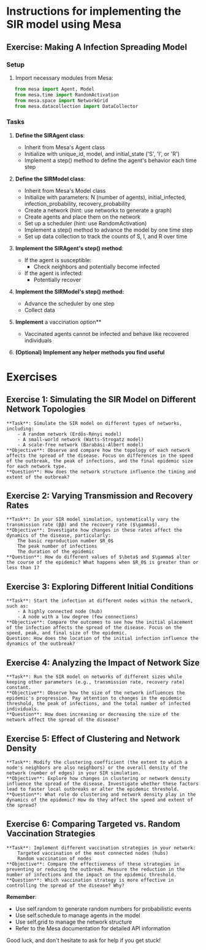 # Instructions for implementing the SIR model using Mesa

## Exercise: Making A Infection Spreading Model

### Setup
1. Import necessary modules from Mesa:

```python
   from mesa import Agent, Model
   from mesa.time import RandomActivation
   from mesa.space import NetworkGrid
   from mesa.datacollection import DataCollector
```

### Tasks
1. **Define the SIRAgent class**:
   - Inherit from Mesa's Agent class
   - Initialize with unique_id, model, and initial_state ('S', 'I', or 'R')
   - Implement a step() method to define the agent's behavior each time step

2. **Define the SIRModel class**:
   - Inherit from Mesa's Model class
   - Initialize with parameters: N (number of agents), initial_infected,
     infection_probability, recovery_probability
   - Create a network (hint: use networkx to generate a graph)
   - Create agents and place them on the network
   - Set up a scheduler (hint: use RandomActivation)
   - Implement a step() method to advance the model by one time step
   - Set up data collection to track the counts of S, I, and R over time

3. **Implement the SIRAgent's step() method**:
   - If the agent is susceptible:
     - Check neighbors and potentially become infected
   - If the agent is infected:
     - Potentially recover

4. **Implement the SIRModel's step() method:**
   - Advance the scheduler by one step
   - Collect data

5. **Implement** a vaccination option**
   - Vaccinated agents cannot be infected and behave like recovered individuals

6. **(Optional) Implement any helper methods you find useful**

# Exercises
## Exercise 1: Simulating the SIR Model on Different Network Topologies

    **Task**: Simulate the SIR model on different types of networks, including:
        - A random network (Erdős-Rényi model)
        - A small-world network (Watts-Strogatz model)
        - A scale-free network (Barabási-Albert model)
    **Objective**: Observe and compare how the topology of each network affects the spread of the disease. Focus on differences in the speed of the outbreak, the peak of infections, and the final epidemic size for each network type.
    **Question**: How does the network structure influence the timing and extent of the outbreak?

## Exercise 2: Varying Transmission and Recovery Rates

    **Task**: In your SIR model simulation, systematically vary the transmission rate (ββ) and the recovery rate ($\gamma$).
    **Objective**: Investigate how changes in these rates affect the dynamics of the disease, particularly:
        The basic reproduction number $R_0$​
        The peak number of infections
        The duration of the epidemic
    **Question**: How do different values of $\beta$ and $\gamma$ alter the course of the epidemic? What happens when $R_0$​ is greater than or less than 1?

## Exercise 3: Exploring Different Initial Conditions

    **Task**: Start the infection at different nodes within the network, such as:
        - A highly connected node (hub)
        - A node with a low degree (few connections)
    **Objective**: Compare the outcomes to see how the initial placement of the infection affects the spread of the disease. Focus on the speed, peak, and final size of the epidemic.
    Question: How does the location of the initial infection influence the dynamics of the outbreak?

## Exercise 4: Analyzing the Impact of Network Size

    **Task**: Run the SIR model on networks of different sizes while keeping other parameters (e.g., transmission rate, recovery rate) constant.
    **Objective**: Observe how the size of the network influences the epidemic's progression. Pay attention to changes in the epidemic threshold, the peak of infections, and the total number of infected individuals.
    **Question**: How does increasing or decreasing the size of the network affect the spread of the disease?

## Exercise 5: Effect of Clustering and Network Density

    **Task**: Modify the clustering coefficient (the extent to which a node's neighbors are also neighbors) or the overall density of the network (number of edges) in your SIR simulation.
    **Objective**: Explore how changes in clustering or network density influence the spread of the disease. Investigate whether these factors lead to faster local outbreaks or alter the epidemic threshold.
    **Question**: What role do clustering and network density play in the dynamics of the epidemic? How do they affect the speed and extent of the spread?

## Exercise 6: Comparing Targeted vs. Random Vaccination Strategies

    **Task**: Implement different vaccination strategies in your network:
        Targeted vaccination of the most connected nodes (hubs)
        Random vaccination of nodes
    **Objective**: Compare the effectiveness of these strategies in preventing or reducing the outbreak. Measure the reduction in the number of infections and the impact on the epidemic threshold.
    **Question**: Which vaccination strategy is more effective in controlling the spread of the disease? Why?


**Remember**:
- Use self.random to generate random numbers for probabilistic events
- Use self.schedule to manage agents in the model
- Use self.grid to manage the network structure
- Refer to the Mesa documentation for detailed API information

Good luck, and don't hesitate to ask for help if you get stuck!

